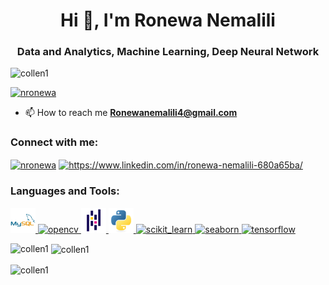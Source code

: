 <h1 align="center">Hi 👋, I'm Ronewa Nemalili</h1>
<h3 align="center">Data and Analytics, Machine Learning, Deep Neural Network</h3>

<p align="left"> <img src="https://komarev.com/ghpvc/?username=collen1&label=Profile%20views&color=0e75b6&style=flat" alt="collen1" /> </p>

<p align="left"> <a href="https://twitter.com/nronewa" target="blank"><img src="https://img.shields.io/twitter/follow/nronewa?logo=twitter&style=for-the-badge" alt="nronewa" /></a> </p>

- 📫 How to reach me **Ronewanemalili4@gmail.com**

<h3 align="left">Connect with me:</h3>
<p align="left">
<a href="https://twitter.com/nronewa" target="blank"><img align="center" src="https://raw.githubusercontent.com/rahuldkjain/github-profile-readme-generator/master/src/images/icons/Social/twitter.svg" alt="nronewa" height="30" width="40" /></a>
<a href="https://linkedin.com/in/https://www.linkedin.com/in/ronewa-nemalili-680a65ba/" target="blank"><img align="center" src="https://raw.githubusercontent.com/rahuldkjain/github-profile-readme-generator/master/src/images/icons/Social/linked-in-alt.svg" alt="https://www.linkedin.com/in/ronewa-nemalili-680a65ba/" height="30" width="40" /></a>
</p>

<h3 align="left">Languages and Tools:</h3>
<p align="left"> <a href="https://www.mysql.com/" target="_blank" rel="noreferrer"> <img src="https://raw.githubusercontent.com/devicons/devicon/master/icons/mysql/mysql-original-wordmark.svg" alt="mysql" width="40" height="40"/> </a> <a href="https://opencv.org/" target="_blank" rel="noreferrer"> <img src="https://www.vectorlogo.zone/logos/opencv/opencv-icon.svg" alt="opencv" width="40" height="40"/> </a> <a href="https://pandas.pydata.org/" target="_blank" rel="noreferrer"> <img src="https://raw.githubusercontent.com/devicons/devicon/2ae2a900d2f041da66e950e4d48052658d850630/icons/pandas/pandas-original.svg" alt="pandas" width="40" height="40"/> </a> <a href="https://www.python.org" target="_blank" rel="noreferrer"> <img src="https://raw.githubusercontent.com/devicons/devicon/master/icons/python/python-original.svg" alt="python" width="40" height="40"/> </a> <a href="https://scikit-learn.org/" target="_blank" rel="noreferrer"> <img src="https://upload.wikimedia.org/wikipedia/commons/0/05/Scikit_learn_logo_small.svg" alt="scikit_learn" width="40" height="40"/> </a> <a href="https://seaborn.pydata.org/" target="_blank" rel="noreferrer"> <img src="https://seaborn.pydata.org/_images/logo-mark-lightbg.svg" alt="seaborn" width="40" height="40"/> </a> <a href="https://www.tensorflow.org" target="_blank" rel="noreferrer"> <img src="https://www.vectorlogo.zone/logos/tensorflow/tensorflow-icon.svg" alt="tensorflow" width="40" height="40"/> </a> </p>

<p><img align="left" src="https://github-readme-stats.vercel.app/api/top-langs?username=collen1&show_icons=true&locale=en&layout=compact" alt="collen1" /></p>

<p>&nbsp;<img align="center" src="https://github-readme-stats.vercel.app/api?username=collen1&show_icons=true&locale=en" alt="collen1" /></p>

<p><img align="center" src="https://github-readme-streak-stats.herokuapp.com/?user=collen1&" alt="collen1" /></p>
